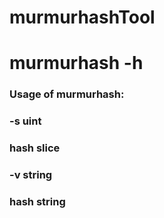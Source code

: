 # murmurhashTool
# murmurhash -h
### Usage of murmurhash:
###  -s uint
###    	hash slice
###  -v string
###    	hash string
